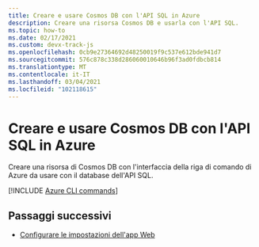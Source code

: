 ```yaml
---
title: Creare e usare Cosmos DB con l'API SQL in Azure
description: Creare una risorsa Cosmos DB e usarla con l'API SQL.
ms.topic: how-to
ms.date: 02/17/2021
ms.custom: devx-track-js
ms.openlocfilehash: 0cb9e27364692d48250019f9c537e612bde941d7
ms.sourcegitcommit: 576c878c338d286060010646b96f3ad0fdbcb814
ms.translationtype: MT
ms.contentlocale: it-IT
ms.lasthandoff: 03/04/2021
ms.locfileid: "102118615"
---
```

# <a name="create-and-use-cosmos-db-with-the-sql-api-on-azure"></a>Creare e usare Cosmos DB con l'API SQL in Azure

Creare una risorsa di Cosmos DB con l'interfaccia della riga di comando di Azure da usare con il database dell'API SQL. 

[!INCLUDE [Azure CLI commands](../../includes/azure-cli-cosmos-db-sql-api.md)]

## <a name="next-steps"></a>Passaggi successivi

* [Configurare le impostazioni dell'app Web](../configure-web-app-settings.md)